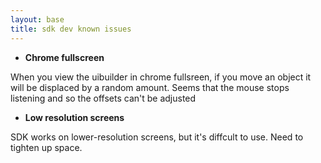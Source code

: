 ```yaml
---
layout: base
title: sdk dev known issues
---
```


- **Chrome fullscreen**

When you view the uibuilder in chrome fullsreen, if you move an object it will be displaced by a random amount.  Seems that the mouse stops listening and so the offsets can't be adjusted


- **Low resolution screens**

SDK works on lower-resolution screens, but it's diffcult to use.  Need to tighten up space.